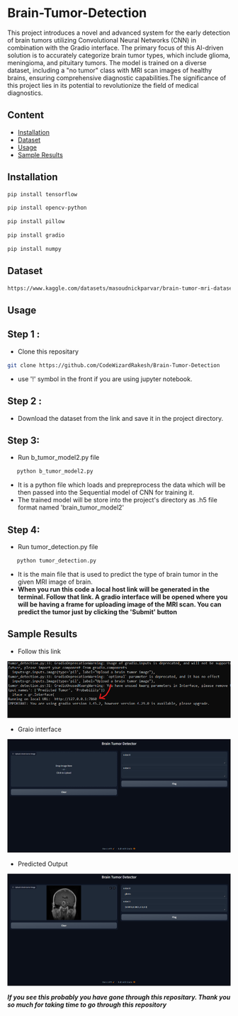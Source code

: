 # Brain-Tumor-Detection
This project introduces a novel and advanced system for the early detection of brain tumors utilizing Convolutional Neural Networks (CNN) in combination with the Gradio interface. The primary focus of this AI-driven solution is to accurately categorize brain tumor types, which include glioma, meningioma, and pituitary tumors. The model is trained on a diverse dataset, including a "no tumor" class with MRI scan images of healthy brains, ensuring comprehensive diagnostic capabilities.The significance of this project lies in its potential to revolutionize the field of medical diagnostics. 
## Content
   - [Installation](https://github.com/CodeWizardRakesh/Brain-Tumor-Detection/blob/main/README.md#installation)
   - [Dataset](https://github.com/CodeWizardRakesh/Brain-Tumor-Detection/edit/main/README.md#dataset)
   - [Usage](https://github.com/CodeWizardRakesh/Brain-Tumor-Detection/blob/main/README.md#dataset)
   - [Sample Results](https://github.com/CodeWizardRakesh/Brain-Tumor-Detection/blob/main/README.md#sample-results)
## Installation
   ``` bash
   pip install tensorflow
   ```
   ``` bash
   pip install opencv-python
   ```
   ``` bash
   pip install pillow
   ```
   ``` bash
   pip install gradio
   ```
   ``` bash
   pip install numpy
   ```
## Dataset
   ``` bash
   https://www.kaggle.com/datasets/masoudnickparvar/brain-tumor-mri-dataset
   ```
## Usage
## Step 1 :
 - Clone this repositary
 ```bash
 git clone https://github.com/CodeWizardRakesh/Brain-Tumor-Detection
 ```
 - use '!' symbol in the front if you are using jupyter notebook.
## Step 2 :
   - Download the dataset from the link and save it in the project directory.
## Step 3:
   - Run b_tumor_model2.py file
   ```bash
      python b_tumor_model2.py
   ```
   - It is a python file which loads and prepreprocess the data which will be then passed into the Sequential model of CNN for training it.
   - The trained model will be store into the project's directory as .h5 file format named 'brain_tumor_model2'
## Step 4:
   - Run tumor_detection.py file
   ```bash
      python tumor_detection.py
   ```
   - It is the main file that is used to predict the type of brain tumor in the given MRI image of brain.
   - **When you run this code a local host link will be generated in the terminal. Follow that link. A gradio interface will be opened where you will be having a frame for uploading image of the MRI scan. You can predict the tumor just by clicking the 'Submit' button** 
         
## Sample Results
- Follow this link
  
![Screenshots](Images/run.png)
- Graio interface
  
![Screenshots](Images/gradio.png)
- Predicted Output
  
![Screenshots](Images/gradio2.png)


***If you see this probably you have gone through this repositary. Thank you so much for taking time to go through this repository***
